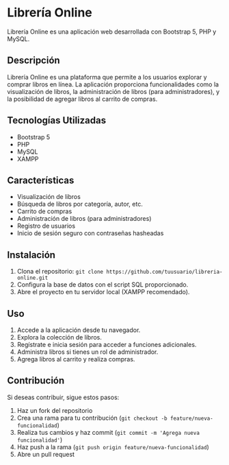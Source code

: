 # Librería Online

Librería Online es una aplicación web desarrollada con Bootstrap 5, PHP y MySQL.

## Descripción

Librería Online es una plataforma que permite a los usuarios explorar y comprar libros en línea. La aplicación proporciona funcionalidades como la visualización de libros, la administración de libros (para administradores), y la posibilidad de agregar libros al carrito de compras.

## Tecnologías Utilizadas

- Bootstrap 5
- PHP
- MySQL
- XAMPP

## Características

- Visualización de libros
- Búsqueda de libros por categoría, autor, etc.
- Carrito de compras
- Administración de libros (para administradores)
- Registro de usuarios
- Inicio de sesión seguro con contraseñas hasheadas

## Instalación

1. Clona el repositorio: `git clone https://github.com/tuusuario/libreria-online.git`
2. Configura la base de datos con el script SQL proporcionado.
3. Abre el proyecto en tu servidor local (XAMPP recomendado).

## Uso

1. Accede a la aplicación desde tu navegador.
2. Explora la colección de libros.
3. Regístrate e inicia sesión para acceder a funciones adicionales.
4. Administra libros si tienes un rol de administrador.
5. Agrega libros al carrito y realiza compras.

## Contribución

Si deseas contribuir, sigue estos pasos:

1. Haz un fork del repositorio
2. Crea una rama para tu contribución (`git checkout -b feature/nueva-funcionalidad`)
3. Realiza tus cambios y haz commit (`git commit -m 'Agrega nueva funcionalidad'`)
4. Haz push a la rama (`git push origin feature/nueva-funcionalidad`)
5. Abre un pull request
